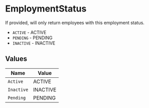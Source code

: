 # EmploymentStatus

If provided, will only return employees with this employment status.

* `ACTIVE` - ACTIVE
* `PENDING` - PENDING
* `INACTIVE` - INACTIVE


## Values

| Name       | Value      |
| ---------- | ---------- |
| `Active`   | ACTIVE     |
| `Inactive` | INACTIVE   |
| `Pending`  | PENDING    |